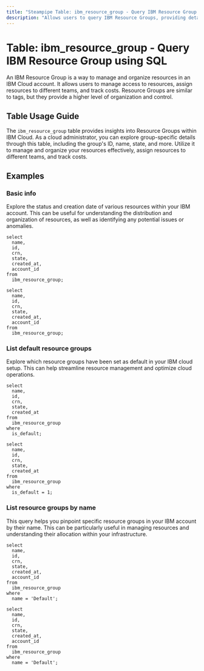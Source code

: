 ```yaml
---
title: "Steampipe Table: ibm_resource_group - Query IBM Resource Group using SQL"
description: "Allows users to query IBM Resource Groups, providing details about the group's ID, name, state, and more."
---
```


# Table: ibm_resource_group - Query IBM Resource Group using SQL

An IBM Resource Group is a way to manage and organize resources in an IBM Cloud account. It allows users to manage access to resources, assign resources to different teams, and track costs. Resource Groups are similar to tags, but they provide a higher level of organization and control.

## Table Usage Guide

The `ibm_resource_group` table provides insights into Resource Groups within IBM Cloud. As a cloud administrator, you can explore group-specific details through this table, including the group's ID, name, state, and more. Utilize it to manage and organize your resources effectively, assign resources to different teams, and track costs.

## Examples

### Basic info
Explore the status and creation date of various resources within your IBM account. This can be useful for understanding the distribution and organization of resources, as well as identifying any potential issues or anomalies.

```sql+postgres
select
  name,
  id,
  crn,
  state,
  created_at,
  account_id
from
  ibm_resource_group;
```

```sql+sqlite
select
  name,
  id,
  crn,
  state,
  created_at,
  account_id
from
  ibm_resource_group;
```

### List default resource groups
Explore which resource groups have been set as default in your IBM cloud setup. This can help streamline resource management and optimize cloud operations.

```sql+postgres
select
  name,
  id,
  crn,
  state,
  created_at
from
  ibm_resource_group
where
  is_default;
```

```sql+sqlite
select
  name,
  id,
  crn,
  state,
  created_at
from
  ibm_resource_group
where
  is_default = 1;
```

### List resource groups by name
This query helps you pinpoint specific resource groups in your IBM account by their name. This can be particularly useful in managing resources and understanding their allocation within your infrastructure.

```sql+postgres
select
  name,
  id,
  crn,
  state,
  created_at,
  account_id
from
  ibm_resource_group
where
  name = 'Default';
```

```sql+sqlite
select
  name,
  id,
  crn,
  state,
  created_at,
  account_id
from
  ibm_resource_group
where
  name = 'Default';
```